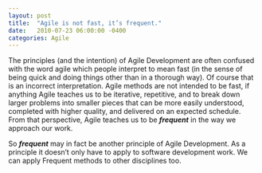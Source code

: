 ```yaml
---
layout: post
title:  "Agile is not fast, it’s frequent."
date:   2010-07-23 06:00:00 -0400
categories: Agile
---
```

The principles (and the intention) of Agile Development are often confused with the word agile
which people interpret to mean fast (in the sense of being quick and doing things other than in
a thorough way). Of course that is an incorrect interpretation. Agile methods are not intended
to be fast, if anything Agile teaches us to be iterative, repetitive, and to break down larger
problems into smaller pieces that can be more easily understood, completed with higher quality,
and delivered on an expected schedule. From that perspective, Agile teaches us to be ***frequent***
in the way we approach our work.

So ***frequent*** may in fact be another principle of Agile Development. As a principle it doesn’t
only have to apply to software development work. We can apply Frequent methods to other disciplines too.
